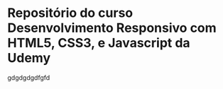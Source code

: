 # Repositório do curso Desenvolvimento Responsivo com HTML5, CSS3, e Javascript da Udemy
gdgdgdgdfgfd